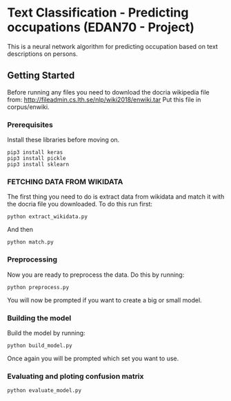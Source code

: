 # Text Classification - Predicting occupations (EDAN70 - Project)

This is a neural network algorithm for predicting occupation based on text descriptions on persons.

## Getting Started

Before running any files you need to download the docria wikipedia file from:
http://fileadmin.cs.lth.se/nlp/wiki2018/enwiki.tar
Put this file in corpus/enwiki.

### Prerequisites

Install these libraries before moving on.

```
pip3 install keras
pip3 install pickle
pip3 install sklearn
```

### FETCHING DATA FROM WIKIDATA

The first thing you need to do is extract data from wikidata and match it with the docria file you downloaded.
To do this run first:

```
python extract_wikidata.py
```

And then

```
python match.py
```

### Preprocessing

Now you are ready to preprocess the data. Do this by running:

```
python preprocess.py
```

You will now be prompted if you want to create a big or small model.

### Building the model

Build the model by running:

```
python build_model.py
```

Once again you will be prompted which set you want to use.

### Evaluating and ploting confusion matrix

```
python evaluate_model.py
```

